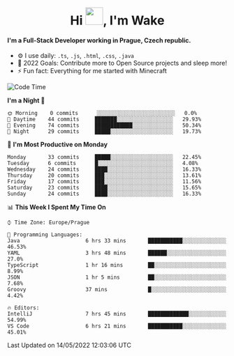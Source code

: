 <h1 align="center">Hi <img src="https://raw.githubusercontent.com/MrWakeCZ/MrWakeCZ/master/Hi.gif" width="40px" />, I'm Wake</h1>

#### I'm a Full-Stack Developer working in Prague, Czech republic.
- ⚙️ I use daily: `.ts`, `.js`, `.html`, `.css`, `.java`
- 🥅 2022 Goals: Contribute more to Open Source projects and sleep more!
- ⚡ Fun fact: Everything for me started with Minecraft

<!--START_SECTION:waka-->
![Code Time](http://img.shields.io/badge/Code%20Time-2%2C392%20hrs%2031%20mins-blue)

**I'm a Night 🦉** 

```text
🌞 Morning    0 commits      ░░░░░░░░░░░░░░░░░░░░░░░░░   0.0% 
🌆 Daytime    44 commits     ███████░░░░░░░░░░░░░░░░░░   29.93% 
🌃 Evening    74 commits     ████████████░░░░░░░░░░░░░   50.34% 
🌙 Night      29 commits     █████░░░░░░░░░░░░░░░░░░░░   19.73%

```
📅 **I'm Most Productive on Monday** 

```text
Monday       33 commits     █████░░░░░░░░░░░░░░░░░░░░   22.45% 
Tuesday      6 commits      █░░░░░░░░░░░░░░░░░░░░░░░░   4.08% 
Wednesday    24 commits     ████░░░░░░░░░░░░░░░░░░░░░   16.33% 
Thursday     20 commits     ███░░░░░░░░░░░░░░░░░░░░░░   13.61% 
Friday       17 commits     ███░░░░░░░░░░░░░░░░░░░░░░   11.56% 
Saturday     23 commits     ████░░░░░░░░░░░░░░░░░░░░░   15.65% 
Sunday       24 commits     ████░░░░░░░░░░░░░░░░░░░░░   16.33%

```


📊 **This Week I Spent My Time On** 

```text
⌚︎ Time Zone: Europe/Prague

💬 Programming Languages: 
Java                     6 hrs 33 mins       ███████████░░░░░░░░░░░░░░   46.53% 
YAML                     3 hrs 48 mins       ██████░░░░░░░░░░░░░░░░░░░   27.0% 
TypeScript               1 hr 16 mins        ██░░░░░░░░░░░░░░░░░░░░░░░   8.99% 
JSON                     1 hr 5 mins         ██░░░░░░░░░░░░░░░░░░░░░░░   7.68% 
Groovy                   37 mins             █░░░░░░░░░░░░░░░░░░░░░░░░   4.42%

🔥 Editors: 
IntelliJ                 7 hrs 45 mins       █████████████░░░░░░░░░░░░   54.99% 
VS Code                  6 hrs 21 mins       ███████████░░░░░░░░░░░░░░   45.01%

```


 Last Updated on 14/05/2022 12:03:06 UTC
<!--END_SECTION:waka-->
